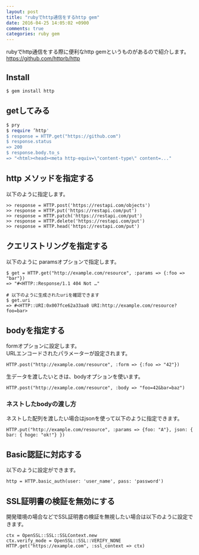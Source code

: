 ```yaml
---
layout: post
title: "rubyでhttp通信をするhttp gem"
date: 2016-04-25 14:05:02 +0900
comments: true
categories: ruby gem
---
```

rubyでhttp通信をする際に便利なhttp gemというものがあるので紹介します。  
https://github.com/httprb/http

## Install


~~~
$ gem install http

~~~

## getしてみる


~~~ruby
$ pry
$ require ’http'
$ response = HTTP.get("https://github.com")
$ response.status
=> 200
$ response.body.to_s
=> "<html><head><meta http-equiv=\"content-type\" content=..."

~~~

## http メソッドを指定する
以下のように指定します。


~~~
>> response = HTTP.post('https://restapi.com/objects')
>> response = HTTP.put('https://restapi.com/put')
>> response = HTTP.patch('https://restapi.com/put')
>> response = HTTP.delete('https://restapi.com/put')
>> response = HTTP.head('https://restapi.com/put')

~~~

## クエリストリングを指定する
以下のように paramsオプションで指定します。


~~~
$ get = HTTP.get("http://example.com/resource", :params => {:foo => "bar"})
=> "#<HTTP::Response/1.1 404 Not …"

# 以下のように生成されたuriを確認できます
$ get.uri
=> #<HTTP::URI:0x007fce62a33aa8 URI:http://example.com/resource?foo=bar>

~~~

## bodyを指定する
formオプションに設定します。  
URLエンコードされたパラメーターが設定されます。


~~~
HTTP.post("http://example.com/resource", :form => {:foo => "42"})

~~~

生データを渡したいときは、bodyオプションを使います。


~~~
HTTP.post("http://example.com/resource", :body => "foo=42&bar=baz")

~~~

### ネストしたbodyの渡し方
ネストした配列を渡したい場合はjsonを使って以下のように指定できます。


~~~
HTTP.put("http://example.com/resource", :params => {foo: "A"}, json: { bar: { hoge: "ok!"} })

~~~

## Basic認証に対応する

以下のように設定ができます。


~~~
http = HTTP.basic_auth(user: 'user_name', pass: 'password')

~~~

## SSL証明書の検証を無効にする
開発環境の場合などでSSL証明書の検証を無視したい場合は以下のように設定できます。


~~~
ctx = OpenSSL::SSL::SSLContext.new
ctx.verify_mode = OpenSSL::SSL::VERIFY_NONE
HTTP.get("https://example.com", :ssl_context => ctx)

~~~
